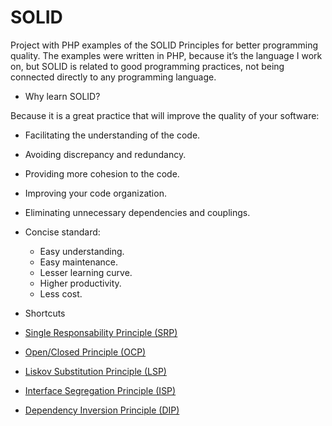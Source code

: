 SOLID
=====

Project with PHP examples of the SOLID Principles for better programming quality. The examples were written in PHP,
because it’s the language I work on, but SOLID is related to good programming practices, not being connected
directly to any programming language.


* Why learn SOLID?

Because it is a great practice that will improve the quality of your software:

* Facilitating the understanding of the code.
* Avoiding discrepancy and redundancy.
* Providing more cohesion to the code.
* Improving your code organization.
* Eliminating unnecessary dependencies and couplings.
* Concise standard:
   * Easy understanding.
   * Easy maintenance.
   * Lesser learning curve.
   * Higher productivity.
   * Less cost.

* Shortcuts

* [Single Responsability Principle (SRP)](src/GSoares/SOLID/SingleResponsability)
* [Open/Closed Principle (OCP)](src/GSoares/SOLID/OpenClosed)
* [Liskov Substitution Principle (LSP)](src/GSoares/SOLID/LiskovSubstitution)
* [Interface Segregation Principle (ISP)](src/GSoares/SOLID/InterfaceSegregation)
* [Dependency Inversion Principle (DIP)](src/GSoares/SOLID/DependencyInversion)
